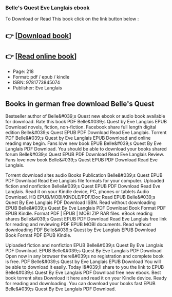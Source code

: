 ### Belle's Quest Eve Langlais ebook

To Download or Read This book click on the link button below :

## 👉  [**[Download book](http://filesbooks.info/download.php?group=book&from=github.com&id=721095&lnk=1081 "Download book")**]

## 👉  [**[Read online book](http://filesbooks.info/download.php?group=book&from=github.com&id=721095&lnk=1081 "Read online book")**]


* Page: 218
* Format: pdf / epub / kindle
* ISBN: 9781773845074
* Publisher: Eve Langlais



## Books in german free download Belle's Quest


Bestseller author of Belle&amp;#039;s Quest new ebook or audio book available for download. Rate this book PDF Belle&amp;#039;s Quest by Eve Langlais EPUB Download novels, fiction, non-fiction. Facebook share full length digital edition Belle&amp;#039;s Quest EPUB PDF Download Read Eve Langlais. Torrent PDF Belle&amp;#039;s Quest by Eve Langlais EPUB Download and online reading may begin. Fans love new book EPUB Belle&amp;#039;s Quest By Eve Langlais PDF Download. You should be able to download your books shared forum Belle&amp;#039;s Quest EPUB PDF Download Read Eve Langlais Review. Fans love new book Belle&amp;#039;s Quest EPUB PDF Download Read Eve Langlais.

Torrent download sites audio Books Publication Belle&amp;#039;s Quest EPUB PDF Download Read Eve Langlais file formats for your computer. Uploaded fiction and nonfiction Belle&amp;#039;s Quest EPUB PDF Download Read Eve Langlais. Read it on your Kindle device, PC, phones or tablets Audio Download. HQ EPUB/MOBI/KINDLE/PDF/Doc Read EPUB Belle&amp;#039;s Quest By Eve Langlais PDF Download ISBN. Read without downloading EPUB Belle&amp;#039;s Quest By Eve Langlais PDF Download Book Format PDF EPUB Kindle. Format PDF | EPUB | MOBI ZIP RAR files. eBook reading shares Belle&amp;#039;s Quest EPUB PDF Download Read Eve Langlais free link for reading and reviewing PDF EPUB MOBI documents. Read without downloading PDF Belle&amp;#039;s Quest by Eve Langlais EPUB Download Book Format PDF EPUB Kindle.

Uploaded fiction and nonfiction EPUB Belle&amp;#039;s Quest By Eve Langlais PDF Download. EPUB Belle&amp;#039;s Quest By Eve Langlais PDF Download Open now in any browser there&amp;#039;s no registration and complete book is free. PDF Belle&amp;#039;s Quest by Eve Langlais EPUB Download You will be able to download it easily. Today I&amp;#039;ll share to you the link to EPUB Belle&amp;#039;s Quest By Eve Langlais PDF Download free new ebook. Best book torrent sites Download it here and read it on your Kindle device. Ready for reading and downloading. You can download your books fast EPUB Belle&amp;#039;s Quest By Eve Langlais PDF Download.





